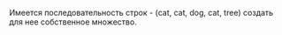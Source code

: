 Имеется последовательность строк - (cat, cat, dog, cat, tree) создать для нее собственное множество.
